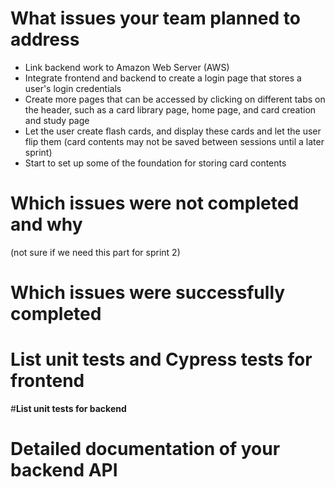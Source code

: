 
# **What issues your team planned to address**

- Link backend work to Amazon Web Server (AWS)
- Integrate frontend and backend to create a login page that stores a user's login credentials
- Create more pages that can be accessed by clicking on different tabs on the header, such as a card library page, home page, and card creation and study page
- Let the user create flash cards, and display these cards and let the user flip them (card contents may not be saved between sessions until a later sprint)
- Start to set up some of the foundation for storing card contents

# **Which issues were not completed and why** #
(not sure if we need this part for sprint 2)

# **Which issues were successfully completed**



# **List unit tests and Cypress tests for frontend**



#**List unit tests for backend**



# **Detailed documentation of your backend API**

